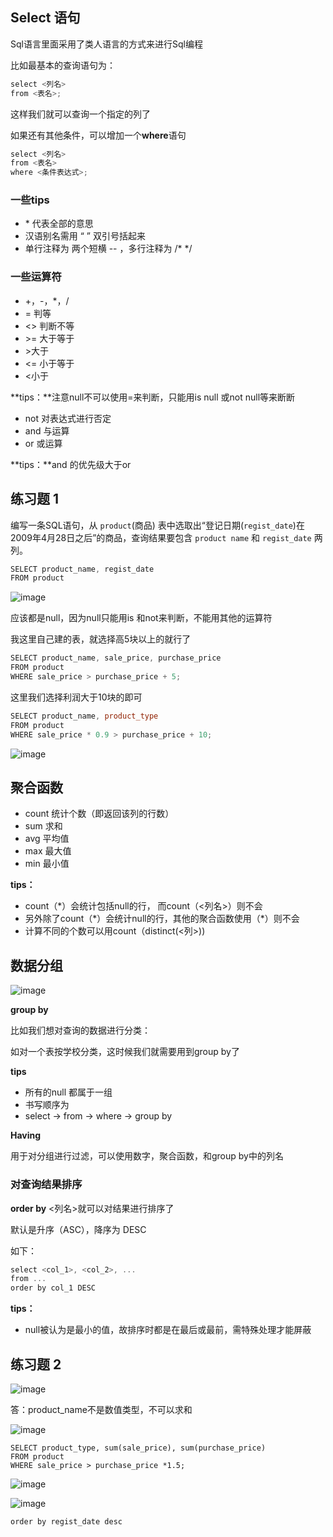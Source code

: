 ## Select 语句

Sql语言里面采用了类人语言的方式来进行Sql编程

比如最基本的查询语句为：

```cpp
select <列名>
from <表名>;
```

这样我们就可以查询一个指定的列了

如果还有其他条件，可以增加一个**where**语句

```cpp
select <列名>
from <表名>
where <条件表达式>;
```

### 一些tips

- \* 代表全部的意思
- 汉语别名需用  “ ” 双引号括起来
- 单行注释为 两个短横 -- ，多行注释为 /* */

### 一些运算符

- +，-，*，/
- = 判等
- <> 判断不等
- \>= 大于等于
- \>大于
- <= 小于等于
- <小于

**tips：**注意null不可以使用=来判断，只能用is null 或not null等来断断

- not 对表达式进行否定
- and 与运算
- or 或运算

**tips：**and 的优先级大于or

## 练习题 1

编写一条SQL语句，从 `product`(商品) 表中选取出“登记日期(`regist_date`)在2009年4月28日之后”的商品，查询结果要包含 `product name` 和 `regist_date` 两列。

```cpp
SELECT product_name, regist_date
FROM product
```

![image](https://user-images.githubusercontent.com/56108982/169313098-899be426-fc35-49e3-8dd3-b7e9ef8dcc2b.png)


应该都是null，因为null只能用is 和not来判断，不能用其他的运算符


我这里自己建的表，就选择高5块以上的就行了

```cpp
SELECT product_name, sale_price, purchase_price
FROM product
WHERE sale_price > purchase_price + 5;
```


这里我们选择利润大于10块的即可

```cpp
SELECT product_name, product_type
FROM product
WHERE sale_price * 0.9 > purchase_price + 10;
```

![image](https://user-images.githubusercontent.com/56108982/169313434-314547ee-9c0a-46c3-a437-b6cc1ed04963.png)

## 聚合函数

- count 统计个数（即返回该列的行数）
- sum 求和
- avg 平均值
- max 最大值
- min 最小值

**tips：**

- count（*）会统计包括null的行， 而count（<列名>）则不会
- 另外除了count（*）会统计null的行，其他的聚合函数使用（\*）则不会
- 计算不同的个数可以用count（distinct(<列>))

## 数据分组
![image](https://user-images.githubusercontent.com/56108982/169313573-abc47d04-ba96-4639-80db-445d1a538dbc.png)

**group by**

比如我们想对查询的数据进行分类：

如对一个表按学校分类，这时候我们就需要用到group by了

**tips**

- 所有的null 都属于一组
- 书写顺序为
- select -> from -> where -> group by

**Having**

用于对分组进行过滤，可以使用数字，聚合函数，和group by中的列名

### 对查询结果排序

**order by** <列名>就可以对结果进行排序了

默认是升序（ASC），降序为 DESC

如下：

```cpp
select <col_1>, <col_2>, ...
from ...
order by col_1 DESC 
```

**tips：**

- null被认为是最小的值，故排序时都是在最后或最前，需特殊处理才能屏蔽

## 练习题 2

![image](https://user-images.githubusercontent.com/56108982/169313612-ac15fabd-509b-4ae3-a295-72fe76be20ce.png)

答：product_name不是数值类型，不可以求和

![image](https://user-images.githubusercontent.com/56108982/169313653-48e1945d-f71c-4a8e-839a-9b5e47e569c7.png)

```cppp
SELECT product_type, sum(sale_price), sum(purchase_price)
FROM product
WHERE sale_price > purchase_price *1.5;
```

![image](https://user-images.githubusercontent.com/56108982/169313699-ceb4d2fc-04f6-4308-a3ac-bc2480d655cb.png)

![image](https://user-images.githubusercontent.com/56108982/169313730-fbd2bd4d-f4b1-4325-bf76-91043de540ea.png)

```cpp
order by regist_date desc
```

